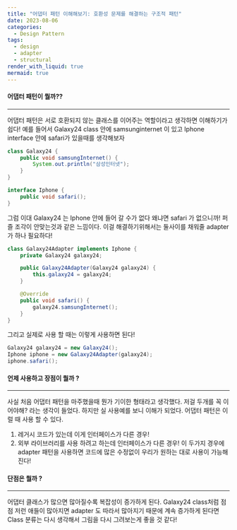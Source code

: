 ```yaml
---
title: "어댑터 패턴 이해해보기: 호환성 문제를 해결하는 구조적 패턴"
date: 2023-08-06
categories:
  - Design Pattern
tags:
  - design
  - adapter
  - structural
render_with_liquid: true
mermaid: true
---
```

#### 어댑터 패턴이 뭘까??
---
어댑터 패턴은 서로 호환되지 않는 클래스를 이어주는 역할이라고 생각하면 이해하기가 쉽다! 예를 들어서 Galaxy24 class 안에 samsunginternet 이 있고 Iphone interface 안에 safari가 있을때를 생각해보자

```java
class Galaxy24 {
    public void samsungInternet() {
        System.out.println("삼성인터넷");
    }
}

interface Iphone {
    public void safari();
}
```

그럼 이대 Galaxy24 는 Iphone 안에 들어 갈 수가 없다 왜냐면 safari 가 없으니까! 퍼즐 조각이 안맞는것과 같은 느낌이다. 이걸 해결하기위해서는 둘사이를 채워줄 adapter 가 하나 필요하다!

```java
class Galaxy24Adapter implements Iphone {
    private Galaxy24 galaxy24;

    public Galaxy24Adapter(Galaxy24 galaxy24) {
        this.galaxy24 = galaxy24;
    }

    @Override
    public void safari() {
        galaxy24.samsungInternet();
    }
}
```

그리고 실제로 사용 할 때는 이렇게 사용하면 된다!
```java
Galaxy24 galaxy24 = new Galaxy24();
Iphone iphone = new Galaxy24Adapter(galaxy24);
iphone.safari();
```

#### 언제 사용하고 장점이 뭘까 ?
---
사실 처음 어댑터 패턴을 마주했을때 뭔가 기이한 형태라고 생각했다. 저걸 두개를 꼭 이어야해? 라는 생각이 들었다. 하지만 실 사용예를 보니 이해가 되었다. 어댑터 패턴은 이럴 때 사용 할 수 있다.
1. 레거시 코드가 있는데 이게 인터페이스가 다른 경우!
2. 외부 라이브러리를 사용 하려고 하는데 인터페이스가 다른 경우!
이 두가지 경우에 adapter 패턴을 사용하면 코드에 많은 수정없이 우리가 원하는 대로 사용이 가능해진다!

#### 단점은 뭘까 ?
---
어댑터 클래스가 많으면 많아질수록 복잡성이 증가하게 된다. Galaxy24 class처럼 점점 저런 애들이 많아지면 adapter 도 따라서 많아지기 때문에 계속 증가하게 된다면 Class 분류는 다시 생각해서 그림을 다시 그려보는게 좋을 것 같다!
